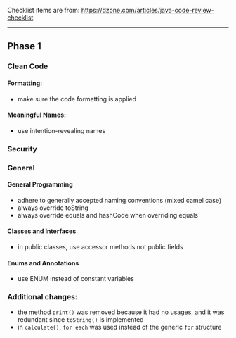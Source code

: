Checklist items are from: https://dzone.com/articles/java-code-review-checklist

---
## Phase 1
### Clean Code
#### Formatting:
- make sure the code formatting is applied
#### Meaningful Names:
- use intention-revealing names
### Security

### General
#### General Programming
- adhere to generally accepted naming conventions (mixed camel case)
- always override toString
- always override equals and hashCode when overriding equals
#### Classes and Interfaces
- in public classes, use accessor methods not public fields
#### Enums and Annotations
- use ENUM instead of constant variables

### Additional changes:
- the method `print()` was removed because it had no usages, and it was redundant since `toString()` is implemented
- in `calculate()`, `for each` was used instead of the generic `for` structure
